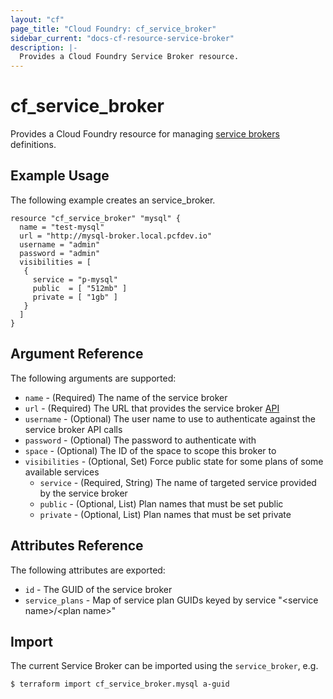 ```yaml
---
layout: "cf"
page_title: "Cloud Foundry: cf_service_broker"
sidebar_current: "docs-cf-resource-service-broker"
description: |-
  Provides a Cloud Foundry Service Broker resource.
---
```


# cf\_service\_broker

Provides a Cloud Foundry resource for managing [service brokers](https://docs.cloudfoundry.org/services/) definitions. 

## Example Usage

The following example creates an service_broker.

```
resource "cf_service_broker" "mysql" {
  name = "test-mysql"
  url = "http://mysql-broker.local.pcfdev.io"
  username = "admin"
  password = "admin"
  visibilities = [
   {
     service = "p-mysql"
     public  = [ "512mb" ]
     private = [ "1gb" ]
   }
  ]
}
```

## Argument Reference

The following arguments are supported:

* `name` - (Required) The name of the service broker
* `url` - (Required) The URL that provides the service broker [API](https://docs.cloudfoundry.org/services/api.html)
* `username` - (Optional) The user name to use to authenticate against the service broker API calls
* `password` - (Optional) The password to authenticate with
* `space` - (Optional) The ID of the space to scope this broker to
* `visibilities` - (Optional, Set) Force public state for some plans of some available services
  - `service` - (Required, String) The name of targeted service provided by the service broker
  - `public` - (Optional, List) Plan names that must be set public
  - `private` - (Optional, List) Plan names that must be set private

## Attributes Reference

The following attributes are exported:

* `id` - The GUID of the service broker
* `service_plans` - Map of service plan GUIDs keyed by service "&lt;service name&gt;/&lt;plan name&gt;"

## Import

The current Service Broker can be imported using the `service_broker`, e.g.

```
$ terraform import cf_service_broker.mysql a-guid
```
